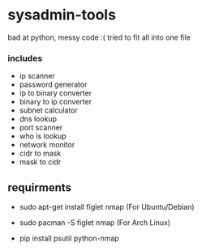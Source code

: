 # sysadmin-tools

bad at python, messy code :( tried to fit all into one file

### includes
- ip scanner
- password generator
- ip to binary converter
- binary to ip converter
- subnet calculator
- dns lookup
- port scanner
- who is lookup
- network monitor
- cidr to mask
- mask to cidr

## requirments

- sudo apt-get install figlet nmap     (For Ubuntu/Debian)
- sudo pacman -S figlet nmap           (For Arch Linux)

- pip install psutil python-nmap
